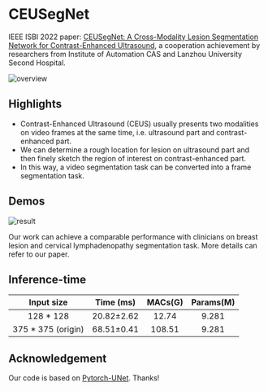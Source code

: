 # CEUSegNet
IEEE ISBI 2022 paper: [CEUSegNet: A Cross-Modality Lesion Segmentation Network for Contrast-Enhanced Ultrasound](https://ieeexplore.ieee.org/abstract/document/9761594), a cooperation achievement by researchers from Institute of Automation CAS and Lanzhou University Second Hospital.

![overview](https://user-images.githubusercontent.com/57392333/176909137-4ea310ab-7e16-4ae4-b7bc-1d26620ef496.jpg)

## Highlights
- Contrast-Enhanced Ultrasound (CEUS) usually presents two modalities on video frames at the same time, i.e. ultrasound part and contrast-enhanced part.
- We can determine a rough location for lesion on ultrasound part and then finely sketch the region of interest on contrast-enhanced part.
- In this way, a video segmentation task can be converted into a frame segmentation task.

## Demos
![result](https://user-images.githubusercontent.com/57392333/176909977-20e9755b-1fe8-4b88-a278-1a635d1f3779.jpg)

Our work can achieve a comparable performance with clinicians on breast lesion and cervical lymphadenopathy segmentation task. More details can refer to our paper.

## Inference-time
| Input size | Time (ms) | MACs(G) | Params(M) |
| :--------: | :--: | :---: | :----: |
|128 * 128   | 20.82±2.62 | 12.74 | 9.281 |
|375 * 375 (origin)   | 68.51±0.41 | 108.51 | 9.281 |

## Acknowledgement
Our code is based on [Pytorch-UNet](https://github.com/milesial/Pytorch-UNet). Thanks!
